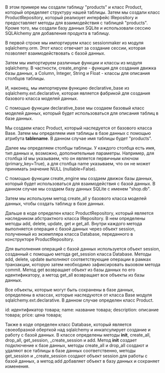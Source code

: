 В этом примере мы создали таблицу "products" и класс Product, который определяет структуру нашей таблицы. Затем мы создали класс ProductRepository, который реализует интерфейс IRepository и предоставляет методы для взаимодействия с таблицей "products". Кроме того, мы создали базу данных SQLite и использовали сессию SQLAlchemy для добавления продукта в таблицу.

В первой строке мы импортируем класс sessionmaker из модуля sqlalchemy.orm. Этот класс отвечает за создание сессии, которая позволяет взаимодействовать с базой данных.

Затем мы импортируем различные функции и классы из модуля sqlalchemy. В частности, create_engine - функция для создания движка базы данных, а Column, Integer, String и Float - классы для описания столбцов таблицы.

И, наконец, мы импортируем функцию declarative_base из sqlalchemy.ext.declarative, которая является фабрикой для создания базового класса моделей данных.


С помощью функции declarative_base мы создаем базовый класс моделей данных, который будет использоваться для описания таблиц в базе данных.



 Мы создаем класс Product, который наследуется от базового класса Base. Затем мы определяем имя таблицы в базе данных с помощью атрибута __tablename__. В данном случае имя таблицы будет "products".

Далее мы определяем столбцы таблицы. У каждого столбца есть имя, тип данных и, возможно, дополнительные параметры. Например, для столбца id мы указываем, что он является первичным ключом (primary_key=True), а для столбца name указываем, что он не может принимать значение NULL (nullable=False).


С помощью функции create_engine мы создаем движок базы данных, который будет использоваться для взаимодействия с базой данных. В данном случае мы создаем базу данных SQLite с именем "shop.db".

Затем мы используем метод create_all у базового класса моделей данных, чтобы создать таблицу в базе данных.

Дальше в коде определен класс ProductRepository, который является наследником абстрактного класса IRepository. В нем определены методы add, delete, update, get и get_all. Внутри каждого метода выполняется операция с базой данных через объект session, полученный из экземпляра класса Database, переданного в конструкторе ProductRepository.

Для выполнения операций с базой данных используется объект session, созданный с помощью метода get_session класса Database. Методы add, delete, update выполняют соответствующие операции в рамках транзакции, которую затем необходимо зафиксировать вызовом метода commit. Метод get возвращает объект из базы данных по его идентификатору, а метод get_all возвращает все объекты из базы данных.

Все объекты, которые могут быть сохранены в базе данных, определены в классах, которые наследуются от класса Base модуля sqlalchemy.ext.declarative. В данном случае определен класс Product.



id: идентификатор товара;
name: название товара;
description: описание товара;
price: цена товара;





Также в коде определен класс Database, который является своеобразной оберткой над sqlalchemy и инкапсулирует создание и работу с базой данных. В классе определены методы __init__, create_all, drop_all, get_session, _create_session и add. Метод __init__ создает подключение к базе данных, методы create_all и drop_all создают и удаляют все таблицы в базе данных соответственно, методы get_session и _create_session создают объект session для работы с базой данных, а метод add добавляет объект в базу данных и сохраняет изменения.
